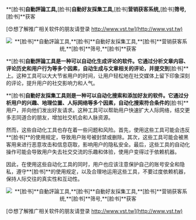 **[脸书]**自動評論工具,**[脸书]**自動好友採集工具,**[脸书]**营销获客系统,**[脸书]**筛号,**[脸书]**获客

[😍想了解推广相关软件的朋友请登录 http://www.vst.tw](http://www.vst.tw)

 <center><img src="https://vst.tw/MP4/tuiguang/png/2.png" alt="**[脸书]**自動評論工具,**[脸书]**自動好友採集工具,**[脸书]**营销获客系统,**[脸书]**筛号,**[脸书]**获客"></center>

**[脸书]**自動評論工具是一种可以自动化生成评论的软件。它通过分析文章内容、评论历史和用户行为等多个因素，自动生成与文章相关的评论，并提交到**[脸书]**上。这种工具可以大大节省用户的时间，让用户轻松地在社交媒体上留下印象深刻的评论，提升用户的社交影响力和人气。

**[脸书]**自動好友採集工具则是一种可以自动化搜索和添加好友的软件。它通过分析用户的兴趣、地理位置、人际网络等多个因素，自动化搜索符合条件的**[脸书]**用户，并向他们发出好友请求。这种工具可以帮助用户快速扩大人际网络，结交更多志同道合的朋友，增加社交机会和人脉资源。

然而，这些自动化工具也存在着一些问题和风险。首先，使用这些工具可能会违反**[脸书]**的使用规定，导致用户账号被封禁或删除。其次，这些工具可能会被黑客用来进行恶意攻击和信息窃取，影响用户的隐私安全。最后，这些工具的自动化操作可能会导致用户失去社交交流的乐趣和体验，使用户变得过于依赖机器。

因此，在使用这些自动化工具的同时，用户也应该注意保护自己的账号安全和隐私，遵守**[脸书]**的使用规定，以及合理地运用这些工具，不要过度依赖机器，保持人际交往的真实性和互动性。

 <center><img src="https://vst.tw/MP4/tuiguang/png/8.png" alt="**[脸书]**自動評論工具,**[脸书]**自動好友採集工具,**[脸书]**营销获客系统,**[脸书]**筛号,**[脸书]**获客"></center>

[😍想了解推广相关软件的朋友请登录 http://www.vst.tw](http://www.vst.tw)



